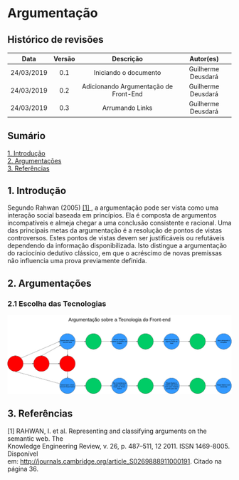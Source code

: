 # Argumentação

## Histórico de revisões
|   Data   |  Versão  |        Descrição       |          Autor(es)          |
|:--------:|:--------:|:----------------------:|:---------------------------:|
|24/03/2019|   0.1    | Iniciando o documento       |   Guilherme Deusdará  |
|24/03/2019|   0.2    | Adicionando Argumentação de Front-End       |   Guilherme Deusdará  |
|24/03/2019|   0.3    | Arrumando Links       |   Guilherme Deusdará  |


## Sumário
[1. Introdução](#1-introdução) <br>
[2. Argumentações](#2-argumentações) <br>
[3. Referências](#3-referências)


## 1. Introdução 

Segundo Rahwan (2005) [ [1] ](#3.-referências), a argumentação pode ser vista como uma interação social
baseada em princípios. Ela é composta de argumentos incompatíveis e almeja chegar a
uma conclusão consistente e racional. Uma das principais metas da argumentação é a
resolução de pontos de vistas controversos. Estes pontos de vistas devem ser justificáveis
ou refutáveis dependendo da informação disponibilizada. Isto distingue a argumentação
do raciocínio dedutivo clássico, em que o acréscimo de novas premissas não influencia uma
prova previamente definida.

## 2. Argumentações

### 2.1 Escolha das Tecnologias
[![argumentacao1](img/GuilhermeDeusdara-argumentacao-frontend.png)](img/GuilhermeDeusdara-argumentacao-frontend.png)



## 3. Referências

[1] RAHWAN, I. et al. Representing and classifying arguments on the semantic web. The <br>
Knowledge Engineering Review, v. 26, p. 487–511, 12 2011. ISSN 1469-8005. Disponível <br>
em: <http://journals.cambridge.org/article_S0269888911000191>. Citado na página 36. <br> <br>




